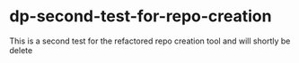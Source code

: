 # dp-second-test-for-repo-creation
This is a second test for the refactored repo creation tool and will shortly be delete
